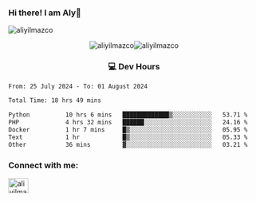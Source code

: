 ### Hi there! I am Aly👋

<p align="left"> <img src="https://komarev.com/ghpvc/?username=aliyilmazco&label=Profile%20views&color=0e75b6&style=flat" alt="aliyilmazco" /> </p>
<p align="center"><img align="center" src="https://github-readme-stats.vercel.app/api?username=aliyilmazco&show_icons=true&locale=en" alt="aliyilmazco" /><img align="center" src="https://github-readme-streak-stats.herokuapp.com/?user=aliyilmazco&" alt="aliyilmazco" /></p>

<h3 align="center">💻 Dev Hours</h3>

<!--START_SECTION:waka-->

```txt
From: 25 July 2024 - To: 01 August 2024

Total Time: 18 hrs 49 mins

Python          10 hrs 6 mins   █████████████▒░░░░░░░░░░░   53.71 %
PHP             4 hrs 32 mins   ██████░░░░░░░░░░░░░░░░░░░   24.16 %
Docker          1 hr 7 mins     █▒░░░░░░░░░░░░░░░░░░░░░░░   05.95 %
Text            1 hr            █▒░░░░░░░░░░░░░░░░░░░░░░░   05.33 %
Other           36 mins         ▓░░░░░░░░░░░░░░░░░░░░░░░░   03.21 %
```

<!--END_SECTION:waka-->

<h3 align="left">Connect with me:</h3>
<p align="left">
<a href="https://linkedin.com/in/aliyilmazco" target="blank"><img align="center" src="https://raw.githubusercontent.com/rahuldkjain/github-profile-readme-generator/master/src/images/icons/Social/linked-in-alt.svg" alt="aliyilmazco" height="30" width="40" /></a>
</p>
